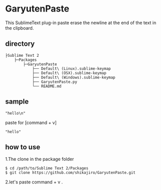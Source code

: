 # GaryutenPaste
This SublimeText plug-in paste erase the newline at the end of the text in the clipboard.

## directory

    ├Sublime Text 2
        ├─Packages
            ├─GaryutenPaste
                ├── Default\ (Linux).sublime-keymap
                ├── Default\ (OSX).sublime-keymap
                ├── Default\ (Windows).sublime-keymap
                ├── GaryutenPaste.py
                └── README.md

## sample

    "hello\n"
paste for [command + v]

    "hello"

## how to use

1.The clone in the package folder

    $ cd /path/to/Sublime Text 2/Packages
    $ git clone https://github.com/shikajiro/GaryutenPaste.git

2.let's paste command + v .


